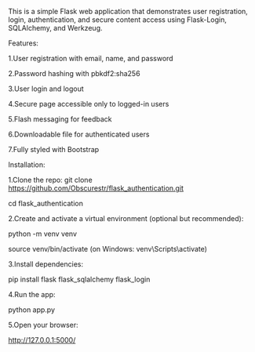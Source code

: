 This is a simple Flask web application that demonstrates user registration, login, authentication, and secure content access using Flask-Login, SQLAlchemy, and Werkzeug.

Features:

1.User registration with email, name, and password

2.Password hashing with pbkdf2:sha256

3.User login and logout

4.Secure page accessible only to logged-in users

5.Flash messaging for feedback

6.Downloadable file for authenticated users

7.Fully styled with Bootstrap

Installation:

1.Clone the repo:
git clone https://github.com/Obscurestr/flask_authentication.git

cd flask_authentication

2.Create and activate a virtual environment (optional but recommended):

python -m venv venv

source venv/bin/activate (on Windows: venv\Scripts\activate)

3.Install dependencies:

pip install flask flask_sqlalchemy flask_login

4.Run the app:

python app.py

5.Open your browser:

http://127.0.0.1:5000/
